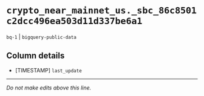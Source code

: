 # `crypto_near_mainnet_us._sbc_86c8501c2dcc496ea503d11d337be6a1`
`bq-1` | `bigquery-public-data`

## Column details
* [TIMESTAMP] `last_update`

-------------------------------------------------------------------------------
*Do not make edits above this line.*

